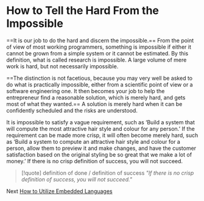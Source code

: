 # How to Tell the Hard From the Impossible
[//]: # (Version:1.0.1)
==It is our job to do the hard and discern the impossible.== From the point of view of most working programmers, something is impossible if either it cannot be grown from a simple system or it cannot be estimated. By this definition, what is called research is impossible. A large volume of mere work is hard, but not necessarily impossible.

==The distinction is not facetious, because you may very well be asked to do what is practically impossible, either from a scientific point of view or a software engineering one. It then becomes your job to help the entrepreneur find a reasonable solution, which is merely hard,  and gets most of what they wanted.== A solution is merely hard when it can be confidently scheduled and the risks are understood.

It is impossible to satisfy a vague requirement, such as ‘Build a system that will compute the most attractive hair style and colour for any person.’ If the requirement can be made more crisp, it will often become merely hard, such as ‘Build a system to compute an attractive hair style and colour for a person, allow them to preview it and make changes, and have the customer satisfaction based on the original styling be so great that we make a lot of money.’ If there is no crisp definition of success, you will not succeed.

> [!quote] definition of done / definition of success
> *"If there is no crisp definition of success, you will not succeed."*

Next [How to Utilize Embedded Languages](02-How-to-Utilize-Embedded-Languages.md)
